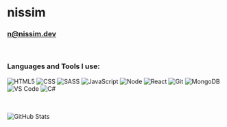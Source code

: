 # nissim
### n@nissim.dev

<br />

### Languages and Tools I use:

![HTML5](https://img.shields.io/badge/-HTML5-black?style=flat-square&logo=html5)
![CSS](https://img.shields.io/badge/-HTML5-black?style=flat-square&logo=css)
![SASS](https://img.shields.io/badge/-HTML5-black?style=flat-square&logo=sass)
![JavaScript](https://img.shields.io/badge/-HTML5-black?style=flat-square&logo=javascript)
![Node](https://img.shields.io/badge/-HTML5-black?style=flat-square&logo=node)
![React](https://img.shields.io/badge/-HTML5-black?style=flat-square&logo=react)
![Git](https://img.shields.io/badge/-Git-black?style=flat-square&logo=git)
![MongoDB](https://img.shields.io/badge/-MongoDB-black?style=flat-square&logo=mongodb)
![VS Code](https://img.shields.io/badge/-VS%20Code-black?style=flat-square&logo=visualstudiocode)
![C#](https://img.shields.io/badge/CSharp-black?style=flat-square&logo=csharp)

<br />
<br />

<img align="center" alt="GitHub Stats" src="https://github-readme-stats.vercel.app/api?username=niss1m&show_icons=true&hide_border=true&count_private=true&hide=stars&theme=dark" />
